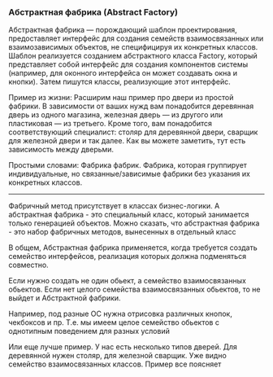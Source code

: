 ### Абстрактная фабрика (Abstract Factory)

Абстрактная фабрика — порождающий шаблон проектирования, предоставляет интерфейс для создания семейств взаимосвязанных или взаимозависимых объектов, не специфицируя их конкретных классов. Шаблон реализуется созданием абстрактного класса Factory, который представляет собой интерфейс для создания компонентов системы (например, для оконного интерфейса он может создавать окна и кнопки). Затем пишутся классы, реализующие этот интерфейс.

Пример из жизни: Расширим наш пример про двери из простой фабрики. В зависимости от ваших нужд вам понадобится деревянная дверь из одного магазина, железная дверь — из другого или пластиковая — из третьего. Кроме того, вам понадобится соответствующий специалист: столяр для деревянной двери, сварщик для железной двери и так далее. Как вы можете заметить, тут есть зависимость между дверьми.

Простыми словами: Фабрика фабрик. Фабрика, которая группирует индивидуальные, но связанные/зависимые фабрики без указания их конкретных классов.

---------

Фабричный метод присутствует в классах бизнес-логики.
А абстрактная фабрика - это специальный класс, который занимается только генерацией объектов.
Можно сказать, что абстрактная фабрика - это набор фабричных методов, вынесенных в отдельный класс

В общем, Абстрактная фабрика применяется, когда требуется создать семейство интерфейсов, реализация которых должна подменяться совместно.

Если нужно создать не один обьект, а семейство взаимосвязанных обьектов. Если нет целого семейства взаимосвязанных обьектов, то не выйдет и Абстрактной фабрики.

Например, под разные ОС нужна отрисовка различных кнопок, чекбоксов и пр.
Т.е. мы имеем целое семейство обьектов с однотипным поведением для разных условий

Или еще лучше пример. У нас есть несколько типов дверей. Для деревянной нужен столяр, для железной сварщик. Уже видно семейство взаимосвязанных классов.
Пример все поясняет